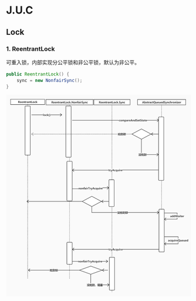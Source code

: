 # J.U.C

## Lock

### 1. ReentrantLock

可重入锁，内部实现分公平锁和非公平锁，默认为非公平。

```java
public ReentrantLock() {
	sync = new NonfairSync();
}
```

![可重入锁](.\img\ReentrantLock.jpg)